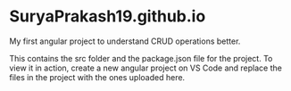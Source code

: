 # SuryaPrakash19.github.io
My first angular project to understand CRUD operations better. 

This contains the src folder and the package.json file for the project. 
To view it in action, create a new angular project on VS Code and replace the files in the project with the ones uploaded here.
